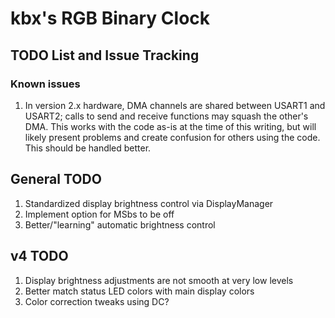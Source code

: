 # kbx's RGB Binary Clock

## TODO List and Issue Tracking

### Known issues

1. In version 2.x hardware, DMA channels are shared between USART1 and USART2;
 calls to send and receive functions may squash the other's DMA. This works with
 the code as-is at the time of this writing, but will likely present problems
 and create confusion for others using the code. This should be handled better.


## General TODO

1. Standardized display brightness control via DisplayManager
1. Implement option for MSbs to be off
1. Better/"learning" automatic brightness control


## v4 TODO

1. Display brightness adjustments are not smooth at very low levels
1. Better match status LED colors with main display colors
1. Color correction tweaks using DC?

